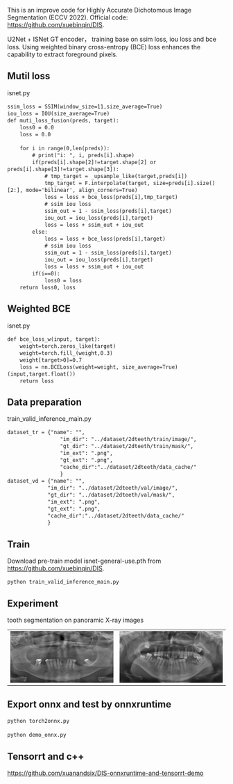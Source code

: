 This is an improve code  for Highly Accurate Dichotomous Image Segmentation (ECCV 2022).
Official code: https://github.com/xuebinqin/DIS.

U2Net + ISNet GT encoder， training base on ssim loss, iou loss and bce loss. Using weighted binary cross-entropy (BCE) loss enhances the capability to  extract foreground pixels. 

## Mutil loss
isnet.py
```
ssim_loss = SSIM(window_size=11,size_average=True)
iou_loss = IOU(size_average=True)
def muti_loss_fusion(preds, target):
    loss0 = 0.0
    loss = 0.0
    
    for i in range(0,len(preds)):
        # print("i: ", i, preds[i].shape)
        if(preds[i].shape[2]!=target.shape[2] or preds[i].shape[3]!=target.shape[3]):
            # tmp_target = _upsample_like(target,preds[i])
            tmp_target = F.interpolate(target, size=preds[i].size()[2:], mode='bilinear', align_corners=True)
            loss = loss + bce_loss(preds[i],tmp_target)
            # ssim iou loss
            ssim_out = 1 - ssim_loss(preds[i],target)
            iou_out = iou_loss(preds[i],target)
            loss = loss + ssim_out + iou_out
        else:
            loss = loss + bce_loss(preds[i],target)
            # ssim iou loss
            ssim_out = 1 - ssim_loss(preds[i],target)
            iou_out = iou_loss(preds[i],target)
            loss = loss + ssim_out + iou_out
        if(i==0):
            loss0 = loss
    return loss0, loss
```
## Weighted BCE
isnet.py
```
def bce_loss_w(input, target):
    weight=torch.zeros_like(target)
    weight=torch.fill_(weight,0.3)
    weight[target>0]=0.7
    loss = nn.BCELoss(weight=weight, size_average=True)(input,target.float())
    return loss
```
## Data preparation
train_valid_inference_main.py
```
dataset_tr = {"name": "",
                 "im_dir": "../dataset/2dteeth/train/image/",
                 "gt_dir": "../dataset/2dteeth/train/mask/",
                 "im_ext": ".png",
                 "gt_ext": ".png",
                 "cache_dir":"../dataset/2dteeth/data_cache/"
                 }
dataset_vd = {"name": "",
             "im_dir": "../dataset/2dteeth/val/image/",
             "gt_dir": "../dataset/2dteeth/val/mask/",
             "im_ext": ".png",
             "gt_ext": ".png",
             "cache_dir":"../dataset/2dteeth/data_cache/"
             }
```
## Train
Download pre-train model isnet-general-use.pth from https://github.com/xuebinqin/DIS.
```
python train_valid_inference_main.py
```

## Experiment
tooth segmentation on panoramic X-ray images

|||
| :-: |:-:|
|<img src="https://github.com/xuanandsix/U2Net-with-multi-loss/raw/main/imgs/tooth0.gif" height="100%" width="100%">|<img src="https://github.com/xuanandsix/U2Net-with-multi-loss/raw/main/imgs/tooth1.gif" height="100%" width="100%">|

## Export onnx and test by onnxruntime
```
python torch2onnx.py

python demo_onnx.py
```

## Tensorrt and c++
https://github.com/xuanandsix/DIS-onnxruntime-and-tensorrt-demo
